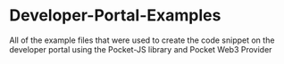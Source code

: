 # Developer-Portal-Examples
All of the example files that were used to create the code snippet on the developer portal using the Pocket-JS library and Pocket Web3 Provider 
